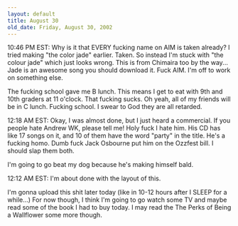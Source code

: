 ```yaml
---
layout: default
title: August 30
old_date: Friday, August 30, 2002
---
```


10:46 PM EST: Why is it that EVERY fucking name on AIM is taken already? I
tried making "the color jade" earlier. Taken. So instead I'm stuck with "the
colour jade" which just looks wrong. This is from Chimaira too by the way...
Jade is an awesome song you should download it. Fuck AIM. I'm off to work on
something else.

The fucking school gave me B lunch. This means I get to eat with 9th and 10th
graders at 11 o'clock. That fucking sucks. Oh yeah, all of my friends will be
in C lunch. Fucking school. I swear to God they are all retarded.

12:18 AM EST: Okay, I was almost done, but I just heard a commercial. If you
people hate Andrew WK, please tell me! Holy fuck I hate him. His CD has like
17 songs on it, and 10 of them have the word "party" in the title. He's a
fucking homo. Dumb fuck Jack Osbourne put him on the Ozzfest bill. I should
slap them both.

I'm going to go beat my dog because he's making himself bald.

12:12 AM EST: I'm about done with the layout of this.

I'm gonna upload this shit later today (like in 10-12 hours after I SLEEP for
a while...) For now though, I think I'm going to go watch some TV and maybe
read some of the book I had to buy today. I may read the The Perks of Being a
Wallflower some more though.
